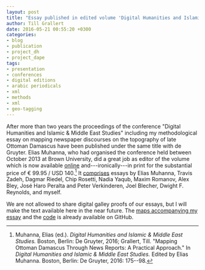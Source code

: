```yaml
---
layout: post
title: "Essay published in edited volume 'Digital Humanities and Islamic & Middle East Studies'"
author: Till Grallert
date: 2016-05-21 00:55:20 +0300
categories:
- blog
- publication
- project_dh
- project_dape
tags:
- presentation
- conferences
- digital editions
- arabic periodicals
- xml
- methods
- xml
- geo-tagging
---
```


After more than two years the proceedings of the conference "Digital Humanities and Islamic & Middle East Studies" including my methodological essay on mapping newspaper discourses on the topography of late Ottoman Damascus have been published under the same title with de Gruyter. Elias Muhanna, who had organised the conference held between October 2013 at Brown University, did a great job as editor of the volume which is now available [online](http://www.degruyter.com/viewbooktoc/product/432146) and---ironically---in print for the substantial price of € 99.95 / USD 140.[^1] It [comprises](http://www.degruyter.com/view/books/9783110376517/9783110376517-toc/9783110376517-toc.xml) essays by Elias Muhanna, Travis Zadeh, Dagmar Riedel, Chip Rosetti, Nadia Yaqub, Maxim Romanov, Alex Bley, José Haro Peralta and Peter Verkinderen, Joel Blecher, Dwight F. Reynolds, and myself.

We are not allowed to share digital galley proofs of our essays, but I will make the text available here in the near future. The [maps accompanying my essay](https://tillgrallert.github.io/MappingOttomanDamascus2014) and the [code](https://github.com/tillgrallert/MappingOttomanDamascus2014) is already available on GitHub. 

[^1]: Muhanna, Elias (ed.). *Digital Humanities and Islamic & Middle East Studies.* Boston, Berlin: De Gruyter, 2016; Grallert, Till. "Mapping Ottoman Damascus Through News Reports: A Practical Approach." In *Digital Humanities and Islamic & Middle East Studies.* Edited by Elias Muhanna. Boston, Berlin: De Gruyter, 2016: 175--98.